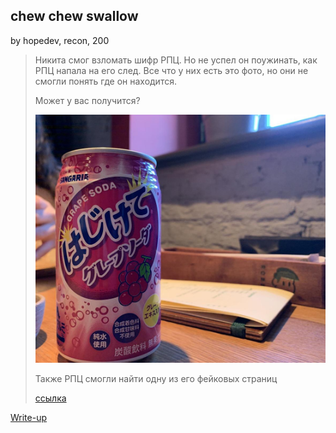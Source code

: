 ## chew chew swallow
by hopedev, recon, 200

>Никита смог взломать шифр РПЦ. Но не успел он поужинать, как РПЦ напала на его след.
>Все что у них есть это фото, но они не смогли понять где он находится.
>
>Может у вас получится?
>
>![фото](photo_2020-04-25.jpg)
>
>Также РПЦ смогли найти одну из его фейковых страниц
>
>[ссылка](https://vk.com/pivner)

[Write-up](WRITEUP.md)
